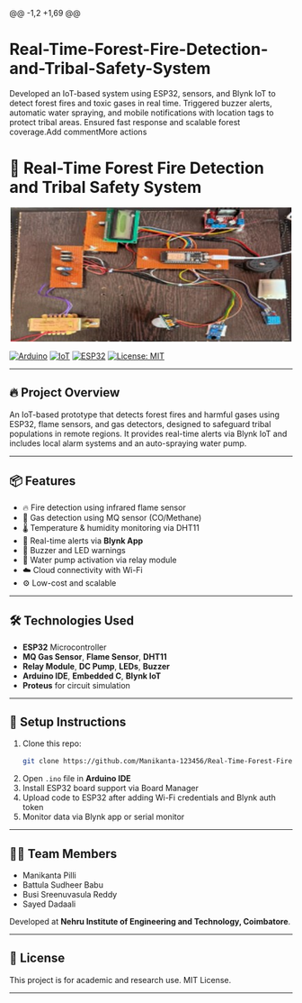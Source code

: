@@ -1,2 +1,69 @@
# Real-Time-Forest-Fire-Detection-and-Tribal-Safety-System
Developed an IoT-based system using ESP32, sensors, and Blynk IoT to detect forest fires and toxic gases in real time. Triggered buzzer alerts, automatic water spraying, and mobile notifications with location tags to protect tribal areas. Ensured fast response and scalable forest coverage.Add commentMore actions
# 🌲 Real-Time Forest Fire Detection and Tribal Safety System

<p align="center">
  <img src="https://github.com/Manikanta-123456/Real-Time-Forest-Fire-Detection-and-Tribal-Safety-System/blob/main/Forest%20fire%20detection%20prototype.jpg?raw=true" width="500" alt="Forest Fire Detection Prototype">
</p>

[![Arduino](https://img.shields.io/badge/Made%20with-Arduino-blue)](https://www.arduino.cc/)
[![IoT](https://img.shields.io/badge/Technology-IoT-green)]()
[![ESP32](https://img.shields.io/badge/Hardware-ESP32-orange)]()
[![License: MIT](https://img.shields.io/badge/license-MIT-blue.svg)](https://opensource.org/licenses/MIT)

---

## 🔥 Project Overview

An IoT-based prototype that detects forest fires and harmful gases using ESP32, flame sensors, and gas detectors, designed to safeguard tribal populations in remote regions. It provides real-time alerts via Blynk IoT and includes local alarm systems and an auto-spraying water pump.

---

## 📦 Features

- 🔥 Fire detection using infrared flame sensor
- 💨 Gas detection using MQ sensor (CO/Methane)
- 🌡️ Temperature & humidity monitoring via DHT11
- 📲 Real-time alerts via **Blynk App**
- 🔔 Buzzer and LED warnings
- 🚿 Water pump activation via relay module
- ☁️ Cloud connectivity with Wi-Fi
- ⚙️ Low-cost and scalable

---

## 🛠️ Technologies Used

- **ESP32** Microcontroller  
- **MQ Gas Sensor**, **Flame Sensor**, **DHT11**  
- **Relay Module**, **DC Pump**, **LEDs**, **Buzzer**  
- **Arduino IDE**, **Embedded C**, **Blynk IoT**  
- **Proteus** for circuit simulation  

---

## 🚀 Setup Instructions

1. Clone this repo:
   ```bash
   git clone https://github.com/Manikanta-123456/Real-Time-Forest-Fire-Detection-and-Tribal-Safety-System.git
   ```
2. Open `.ino` file in **Arduino IDE**
3. Install ESP32 board support via Board Manager
4. Upload code to ESP32 after adding Wi-Fi credentials and Blynk auth token
5. Monitor data via Blynk app or serial monitor

---

## 👨‍💻 Team Members

- Manikanta Pilli  
- Battula Sudheer Babu  
- Busi Sreenuvasula Reddy  
- Sayed Dadaali  

Developed at **Nehru Institute of Engineering and Technology, Coimbatore**.

---

## 📄 License

This project is for academic and research use. MIT License.

---

